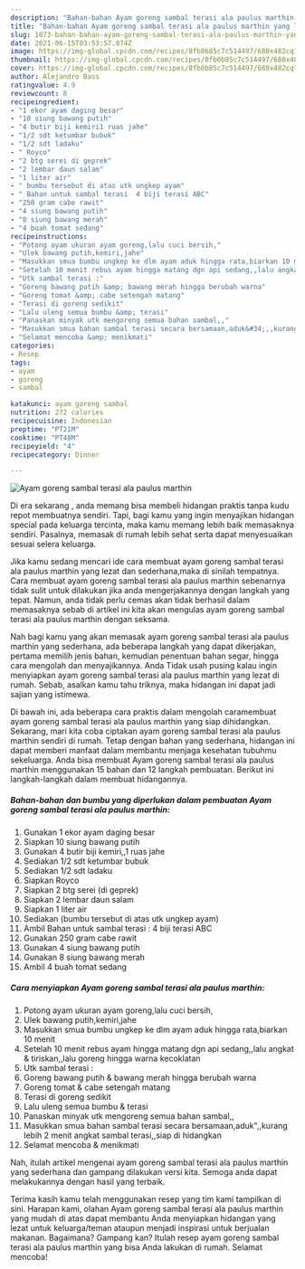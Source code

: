 ```yaml
---
description: "Bahan-bahan Ayam goreng sambal terasi ala paulus marthin yang lezat Untuk Jualan"
title: "Bahan-bahan Ayam goreng sambal terasi ala paulus marthin yang lezat Untuk Jualan"
slug: 1073-bahan-bahan-ayam-goreng-sambal-terasi-ala-paulus-marthin-yang-lezat-untuk-jualan
date: 2021-06-15T03:53:57.074Z
image: https://img-global.cpcdn.com/recipes/8fb0b85c7c514497/680x482cq70/ayam-goreng-sambal-terasi-ala-paulus-marthin-foto-resep-utama.jpg
thumbnail: https://img-global.cpcdn.com/recipes/8fb0b85c7c514497/680x482cq70/ayam-goreng-sambal-terasi-ala-paulus-marthin-foto-resep-utama.jpg
cover: https://img-global.cpcdn.com/recipes/8fb0b85c7c514497/680x482cq70/ayam-goreng-sambal-terasi-ala-paulus-marthin-foto-resep-utama.jpg
author: Alejandro Bass
ratingvalue: 4.9
reviewcount: 8
recipeingredient:
- "1 ekor ayam daging besar"
- "10 siung bawang putih"
- "4 butir biji kemiri1 ruas jahe"
- "1/2 sdt ketumbar bubuk"
- "1/2 sdt ladaku"
- " Royco"
- "2 btg serei di geprek"
- "2 lembar daun salam"
- "1 liter air"
- " bumbu tersebut di atas utk ungkep ayam"
- " Bahan untuk sambal terasi  4 biji terasi ABC"
- "250 gram cabe rawit"
- "4 siung bawang putih"
- "8 siung bawang merah"
- "4 buah tomat sedang"
recipeinstructions:
- "Potong ayam ukuran ayam goreng,lalu cuci bersih,"
- "Ulek bawang putih,kemiri,jahe"
- "Masukkan smua bumbu ungkep ke dlm ayam aduk hingga rata,biarkan 10 menit"
- "Setelah 10 menit rebus ayam hingga matang dgn api sedang,,lalu angkat &amp; tiriskan,,lalu goreng hingga warna kecoklatan"
- "Utk sambal terasi :"
- "Goreng bawang putih &amp; bawang merah hingga berubah warna"
- "Goreng tomat &amp; cabe setengah matang"
- "Terasi di goreng sedikit"
- "Lalu uleng semua bumbu &amp; terasi"
- "Panaskan minyak utk mengoreng semua bahan sambal,,"
- "Masukkan smua bahan sambal terasi secara bersamaan,aduk&#34;,,kurang lebih 2 menit angkat sambal terasi,,siap di hidangkan"
- "Selamat mencoba &amp; menikmati"
categories:
- Resep
tags:
- ayam
- goreng
- sambal

katakunci: ayam goreng sambal 
nutrition: 272 calories
recipecuisine: Indonesian
preptime: "PT21M"
cooktime: "PT48M"
recipeyield: "4"
recipecategory: Dinner

---
```



![Ayam goreng sambal terasi ala paulus marthin](https://img-global.cpcdn.com/recipes/8fb0b85c7c514497/680x482cq70/ayam-goreng-sambal-terasi-ala-paulus-marthin-foto-resep-utama.jpg)

Di era  sekarang , anda memang bisa membeli hidangan praktis tanpa kudu repot membuatnya sendiri. Tapi, bagi kamu yang ingin menyajikan hidangan special pada keluarga tercinta, maka kamu memang lebih baik memasaknya sendiri. Pasalnya, memasak di rumah lebih sehat serta dapat menyesuaikan sesuai selera keluarga.

Jika kamu sedang mencari ide cara membuat ayam goreng sambal terasi ala paulus marthin yang lezat dan sederhana,maka di sinilah tempatnya. Cara membuat ayam goreng sambal terasi ala paulus marthin  sebenarnya tidak sulit untuk dilakukan jika anda mengerjakannya dengan langkah yang tepat. Namun, anda tidak perlu cemas akan tidak berhasil dalam memasaknya 
sebab di artikel ini kita akan mengulas ayam goreng sambal terasi ala paulus marthin dengan seksama.  



Nah bagi kamu yang akan memasak ayam goreng sambal terasi ala paulus marthin yang sederhana, ada beberapa langkah yang dapat dikerjakan, pertama memilih jenis bahan, kemudian penentuan bahan segar, hingga cara mengolah dan menyajikannya. Anda Tidak usah pusing kalau ingin menyiapkan ayam goreng sambal terasi ala paulus marthin yang lezat di rumah. Sebab, asalkan kamu  tahu triknya, maka hidangan ini dapat jadi sajian yang istimewa.

Di bawah ini, ada beberapa cara praktis  dalam mengolah caramembuat ayam goreng sambal terasi ala paulus marthin yang siap dihidangkan. Sekarang, mari kita coba ciptakan ayam goreng sambal terasi ala paulus marthin sendiri di rumah. Tetap dengan bahan yang sederhana, hidangan ini dapat memberi manfaat dalam membantu menjaga kesehatan tubuhmu sekeluarga. Anda bisa membuat Ayam goreng sambal terasi ala paulus marthin menggunakan 15 bahan dan 12 langkah pembuatan. Berikut ini langkah-langkah dalam membuat hidangannya.

<!--inarticleads1-->

##### Bahan-bahan dan bumbu yang diperlukan dalam pembuatan Ayam goreng sambal terasi ala paulus marthin:

1. Gunakan 1 ekor ayam daging besar
1. Siapkan 10 siung bawang putih
1. Gunakan 4 butir biji kemiri,,1 ruas jahe
1. Sediakan 1/2 sdt ketumbar bubuk
1. Sediakan 1/2 sdt ladaku
1. Siapkan  Royco
1. Siapkan 2 btg serei (di geprek)
1. Siapkan 2 lembar daun salam
1. Siapkan 1 liter air
1. Sediakan  (bumbu tersebut di atas utk ungkep ayam)
1. Ambil  Bahan untuk sambal terasi : 4 biji terasi ABC
1. Gunakan 250 gram cabe rawit
1. Gunakan 4 siung bawang putih
1. Gunakan 8 siung bawang merah
1. Ambil 4 buah tomat sedang




<!--inarticleads2-->

##### Cara menyiapkan Ayam goreng sambal terasi ala paulus marthin:

1. Potong ayam ukuran ayam goreng,lalu cuci bersih,
1. Ulek bawang putih,kemiri,jahe
1. Masukkan smua bumbu ungkep ke dlm ayam aduk hingga rata,biarkan 10 menit
1. Setelah 10 menit rebus ayam hingga matang dgn api sedang,,lalu angkat &amp; tiriskan,,lalu goreng hingga warna kecoklatan
1. Utk sambal terasi :
1. Goreng bawang putih &amp; bawang merah hingga berubah warna
1. Goreng tomat &amp; cabe setengah matang
1. Terasi di goreng sedikit
1. Lalu uleng semua bumbu &amp; terasi
1. Panaskan minyak utk mengoreng semua bahan sambal,,
1. Masukkan smua bahan sambal terasi secara bersamaan,aduk&#34;,,kurang lebih 2 menit angkat sambal terasi,,siap di hidangkan
1. Selamat mencoba &amp; menikmati




Nah, itulah artikel mengenai  ayam goreng sambal terasi ala paulus marthin  yang sederhana dan gampang dilakukan versi kita. Semoga anda dapat melakukannya dengan hasil yang terbaik. 

Terima kasih kamu telah menggunakan resep yang tim kami tampilkan di sini. Harapan kami, olahan  Ayam goreng sambal terasi ala paulus marthin yang mudah di atas dapat membantu Anda menyiapkan hidangan yang lezat untuk keluarga/teman ataupun menjadi inspirasi untuk berjualan makanan. Bagaimana? Gampang kan? Itulah resep ayam goreng sambal terasi ala paulus marthin yang bisa Anda lakukan di rumah. Selamat mencoba!

